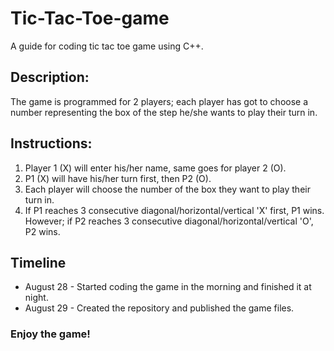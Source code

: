 # Tic-Tac-Toe-game
A guide for coding tic tac toe game using C++.

## Description:

The game is programmed for 2 players; each player has got to choose a number representing the box of the step he/she wants to play their turn in. 

 ## Instructions:
 
 1. Player 1 (X) will enter his/her name, same goes for player 2 (O).
 2. P1 (X) will have his/her turn first, then P2 (O).
 3. Each player will choose the number of the box they want to play their turn in.
 4. If P1 reaches 3 consecutive diagonal/horizontal/vertical 'X' first, P1 wins. However; if P2 reaches 3 consecutive diagonal/horizontal/vertical 'O', P2 wins.
 
 ## Timeline
 * August 28 - Started coding the game in the morning and finished it at night.
 * August 29 - Created the repository and published the game files.
 
 ### Enjoy the game!
